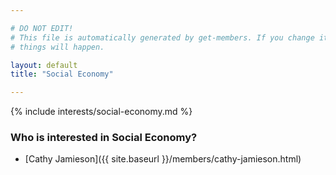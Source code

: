 ```yaml
---

# DO NOT EDIT!
# This file is automatically generated by get-members. If you change it, bad
# things will happen.

layout: default
title: "Social Economy"

---
```


{% include interests/social-economy.md %}

### Who is interested in Social Economy?


* [Cathy Jamieson]({{ site.baseurl }}/members/cathy-jamieson.html)
